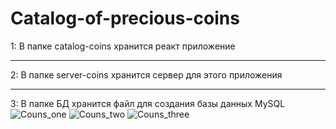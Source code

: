 # Catalog-of-precious-coins
1: В папке catalog-coins хранится реакт приложение
______________________________________________________________

2: В папке server-coins хранится сервер для этого приложения 
______________________________________________________________

3: В папке БД хранится файл для создания базы данных MySQL
![Couns_one](https://user-images.githubusercontent.com/91624026/169379002-f1d8e3ae-a053-4807-b671-e8abf7ab6340.png)
![Couns_two](https://user-images.githubusercontent.com/91624026/169379042-a9536177-bcfc-4ffb-a811-af516fb54e97.png)
![Couns_three](https://user-images.githubusercontent.com/91624026/169379065-3202518c-df1f-4eea-ae69-59545b784ca7.png)
